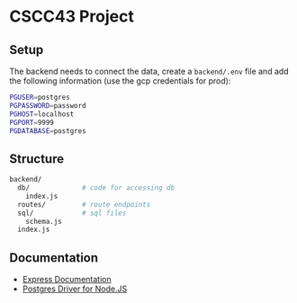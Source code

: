 # CSCC43 Project

## Setup
The backend needs to connect the data, create a `backend/.env` file and add
the following information (use the gcp credentials for prod):
```bash
PGUSER=postgres
PGPASSWORD=password
PGHOST=localhost
PGPORT=9999
PGDATABASE=postgres
```
## Structure
```bash
backend/
  db/             # code for accessing db
    index.js
  routes/         # route endpoints
  sql/            # sql files
    schema.js
  index.js
```

## Documentation
- [Express Documentation](https://expressjs.com/) 
- [Postgres Driver for Node.JS](https://node-postgres.com/guides/project-structure)